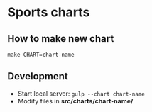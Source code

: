 # Sports charts

## How to make new chart
`make CHART=chart-name`

## Development
* Start local server: `gulp --chart chart-name`
* Modify files in **src/charts/chart-name/**